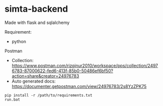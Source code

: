 # simta-backend
 
Made with flask and sqlalchemy

Requirement:
- python

Postman
- Collection: https://www.postman.com/rizqinur2010/workspace/pps/collection/24976783-87000622-fed6-413f-85b0-50486ef6bf50?action=share&creator=24976783
- Auto generated docs: https://documenter.getpostman.com/view/24976783/2s8YzZPK75

```
pip install -r /path/to/requirements.txt
run.bat
```
